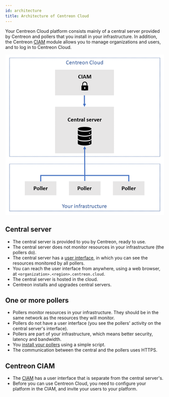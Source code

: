 ```yaml
---
id: architecture
title: Architecture of Centreon Cloud
---
```


Your Centreon Cloud platform consists mainly of a central server provided by Centreon and pollers that you install in your infrastructure. In addition, the Centreon [CIAM](../ciam/ciam.md) module allows you to manage organizations and users, and to log in to Centreon Cloud.

![image](../assets/getting-started/infra3.png)

## Central server

* The central server is provided to you by Centreon, ready to use.
* The central server does not monitor resources in your infrastructure (the pollers do).
* The central server has a [user interface](interface.md), in which you can see the resources monitored by all pollers.
* You can reach the user interface from anywhere, using a web browser, at `<organization>.<region>.centreon.cloud`.
* The central server is hosted in the cloud.
* Centreon installs and upgrades central servers.

## One or more pollers

* Pollers monitor resources in your infrastructure. They should be in the same network as the resources they will monitor.
* Pollers do not have a user interface (you see the pollers' activity on the central server's interface).
* Pollers are part of your infrastructure, which means better security, latency and bandwidth.
* You [install your pollers](../installation/deploy-poller.md) using a simple script.
* The communication between the central and the pollers uses HTTPS.

## Centreon CIAM

* The [CIAM](../ciam/ciam.md) has a user interface that is separate from the central server's.
* Before you can use Centreon Cloud, you need to configure your platform in the CIAM, and invite your users to your platform.
